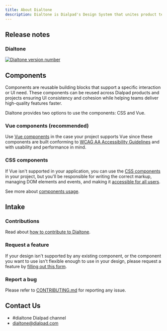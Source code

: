 ```yaml
---
title: About Dialtone
description: Dialtone is Dialpad's Design System that unites product teams around a common visual language.
---
```


## Release notes

<div class="d-d-grid d-gg16 d-g-cols2 md:d-g-cols1">
  <div>
    <dt-stack class="d-ai-center" direction="row" gap="400">
      <h3 class="d-docsite--header-3">Dialtone</h3>
      <a
        class="d-d-inline-flex d-pt12"
        href="https://github.com/dialpad/dialtone/"
      >
        <img
          alt="Dialtone version number"
          src="https://img.shields.io/github/package-json/v/dialpad/dialtone?color=D3BCFF&label=Dialtone"
        />
      </a>
    </dt-stack>
    <dialtone-changelog />
  </div>
</div>

## Components

Components are reusable building blocks that support a specific interaction or UI need. These components can be reused across Dialpad products and projects
ensuring UI consistency and cohesion while helping teams deliver high-quality features faster.

Dialtone provides two options to use the components: CSS and Vue.

### Vue components (recommended)

Use [Vue components](https://dialtone.dialpad.com/vue) in the case your project supports Vue since these components are built conforming to [WCAG AA Accessibility Guidelines](https://www.w3.org/WAI/standards-guidelines/wcag/glance/)
and with usability and performance in mind.

### CSS components

If Vue isn't supported in your application, you can use the [CSS components](../components/avatar.md) in your project, but you'll be responsible
for writing the correct markup, managing DOM elements and events, and making it [accessible for all users](../getting-started/accessibility/fundamentals.md).

See more about [components usage](../getting-started/usage.md/#components).

## Intake

### Contributions

Read about [how to contribute to Dialtone](../about/contributing.md).

### Request a feature

If your design isn't supported by any existing component, or the component you want to use isn't flexible enough to use in your design,
please request a feature by [filling out this form](https://forms.monday.com/forms/8a9a6ff69d7e9f95caee029c2806e2c1?r=use1).

### Report a bug

Please refer to [CONTRIBUTING.md](https://github.com/dialpad/dialtone/blob/staging/.github/CONTRIBUTING.md#bug-report)
for reporting any issue.

## Contact Us

- #dialtone Dialpad channel
- [dialtone@dialpad.com](mailto:dialtone@dialpad.com)

<script setup>
  import DialtoneChangelog from '@views/DialtoneChangelog.vue';
</script>

